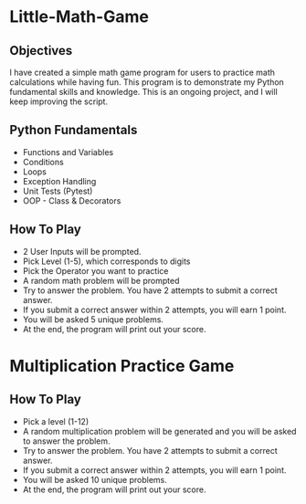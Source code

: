 # Little-Math-Game

## Objectives
I have created a simple math game program for users to practice math calculations while having fun. This program is to demonstrate my Python fundamental skills and knowledge. This is an ongoing project, and I will keep improving the script.

## Python Fundamentals
+ Functions and Variables
+ Conditions
+ Loops
+ Exception Handling
+ Unit Tests (Pytest)
+ OOP - Class & Decorators

## How To Play
+ 2 User Inputs will be prompted.
+ Pick Level (1-5), which corresponds to digits
+ Pick the Operator you want to practice
+ A random math problem will be prompted
+ Try to answer the problem. You have 2 attempts to submit a correct answer.
+ If you submit a correct answer within 2 attempts, you will earn 1 point. 
+ You will be asked 5 unique problems. 
+ At the end, the program will print out your score. 

# Multiplication Practice Game
## How To Play
+ Pick a level (1-12)
+ A random multiplication problem will be generated and you will be asked to answer the problem.
+ Try to answer the problem. You have 2 attempts to submit a correct answer. 
+ If you submit a correct answer within 2 attempts, you will earn 1 point. 
+ You will be asked 10 unique problems. 
+ At the end, the program will print out your score. 
